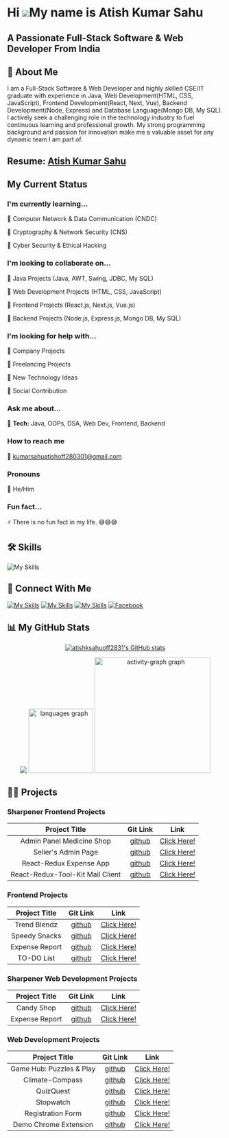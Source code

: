 Hi ![](https://user-images.githubusercontent.com/18350557/176309783-0785949b-9127-417c-8b55-ab5a4333674e.gif)My name is Atish Kumar Sahu
========================================================================================================================================
A Passionate Full-Stack Software & Web Developer From India
------------------------------------------
## 🚀 About Me
I am a Full-Stack Software & Web Developer and highly skilled CSE/IT graduate with experience in Java, Web Development(HTML, CSS, JavaScript), Frontend Development(React, Next, Vue), Backend Development(Node, Express) and Database Language(Mongo DB, My SQL). I actively seek a challenging role in the technology industry to fuel continuous learning and professional growth. My strong programming background and passion for innovation make me a valuable asset for any dynamic team I am part of.

## Resume: [Atish Kumar Sahu](https://drive.google.com/file/d/1ty6BRP48FCPj1XFjDNJ1GCs4-en-cYF-/view?usp=sharing)

## My Current Status

### I'm currently learning... 

🧠  Computer Network & Data Communication (CNDC)

🧠  Cryptography & Network Security (CNS)

🧠  Cyber Security & Ethical Hacking

### I'm looking to collaborate on...

🤝  Java Projects (Java, AWT, Swing, JDBC, My SQL)

🤝  Web Development Projects (HTML, CSS, JavaScript)

🤝  Frontend Projects (React.js, Next.js, Vue.js)

🤝  Backend Projects (Node.js, Express.js, Mongo DB, My SQL)

### I'm looking for help with...

🤔  Company Projects

🤔  Freelancing Projects

🤔  New Technology Ideas

🤔  Social Contribution

### Ask me about...

💬 **Tech:** Java, OOPs, DSA, Web Dev, Frontend, Backend

### How to reach me   

📩 kumarsahuatishoff280301@gmail.com

### Pronouns 

🙂  He/Him

### Fun fact...

⚡️ There is no fun fact in my life. 😅😅😅

## 🛠 Skills

![My Skills](https://skillicons.dev/icons?i=eclipse,java,vscode,html,css,js,typescript,react,redux,next,nodejs,mongo,mysql,firebase,github)

## 🔗 Connect With Me
[![My Skills](https://skillicons.dev/icons?i=github)]([https://github.com/atishksahuoff2831])
[![My Skills](https://skillicons.dev/icons?i=linkedin)](https://www.linkedin.com/in/aks280301/)
[![My Skills](https://skillicons.dev/icons?i=instagram)](https://www.instagram.com/atish_kumar_sahu_280301?igsh=MW5yY2VvdW9ibmpmeA==)
[![Facebook](https://upload.wikimedia.org/wikipedia/commons/thumb/5/51/Facebook_f_logo_%282019%29.svg/50px-Facebook_f_logo_%282019%29.svg.png)](https://www.facebook.com/Atish280301?mibextid=ZbWKwL)

## 📊 My GitHub Stats

<div align="center">
<a href="http://www.github.com/atishksahuoff2831"><img src="https://github-readme-stats.vercel.app/api?username=atishksahuoff2831&show_icons=true&hide=&count_private=true&title_color=0891b2&text_color=ffffff&icon_color=0891b2&bg_color=000000&hide_border=true&show_icons=true" alt="atishksahuoff2831's GitHub stats" /></a>

<a href="http://www.github.com/atishksahuoff2831"><img src="https://github-readme-streak-stats.herokuapp.com/?user=atishksahuoff2831&stroke=ffffff&background=000000&ring=0891b2&fire=0891b2&currStreakNum=ffffff&currStreakLabel=0891b2&sideNums=ffffff&bg_color=000000&sideLabels=ffffff&dates=ffffff&hide_border=true" /></a>
  <img src="https://github-readme-stats.vercel.app/api/top-langs?username=atishksahuoff2831&locale=en&hide_title=false&layout=compact&card_width=320&langs_count=5&theme=radical&hide_border=false&title_color=00FFFF&bg_color=000000&text_color=00FFFF&order=2" height="150" alt="languages graph" />
  <img src="https://github-readme-activity-graph.vercel.app/graph?username=atishksahuoff2831&radius=16&theme=react&area=true&title_color=00FFFF&text_color=00FFFF&order=5" height="270" alt="activity-graph graph" />
</div>

## 🧑‍💻 Projects

### Sharpener Frontend Projects

| Project Title | Git Link | Link |
| :---: | :---: | :---: |
| Admin Panel Medicine Shop |[github](https://github.com/atishksahuoff2831/Sharpener-React-Web-01.git)|[Click Here!](https://admin-panel-medicine-shop-react-atish.netlify.app/)|
| Seller's Admin Page |[github](https://github.com/atishksahuoff2831/Sharpener-React-Web-02.git)|[Click Here!](https://sharpener-seller-admin-page-react-aks.netlify.app/)|
| React-Redux Expense App |[github](https://github.com/atishksahuoff2831/Sharpener-React-Web-03.git)|[Click Here!](https://sharpener-reactredux-atish-kumar-sahu.netlify.app/)|
| React-Redux-Tool-Kit Mail Client |[github](https://github.com/atishksahuoff2831/Sharpener-React-Web-04.git)|[Click Here!](https://mail-client-project-atish-kumar-sahu.netlify.app/)|

### Frontend Projects

| Project Title | Git Link | Link |
| :---: | :---: | :---: |
| Trend Blendz |  [github](https://github.com/atishksahuoff2831/React-Web-Dev-04.git) |  [Click Here!](https://trendblendz-react-atish-kumar-sahu.netlify.app/) |
| Speedy Snacks | [github](https://github.com/atishksahuoff2831/React-Web-Dev-03.git) | [Click Here!](https://speedy-snacks-react-atish-kumar-sahu.netlify.app/) |
| Expense Report | [github](https://github.com/atishksahuoff2831/React-Web-Dev-01.git) | [Click Here!](https://atishksahu-expensetracker-chart-react.netlify.app/) |
| TO-DO List | [github](https://github.com/atishksahuoff2831/React-Web-Dev-02.git) | [Click Here!](https://atish-kumar-sahu-todo-list-react-app.netlify.app/) |

### Sharpener Web Development Projects

| Project Title | Git Link | Link |
| :---: | :---: | :---: |
| Candy Shop |[github](https://github.com/atishksahuoff2831/Sharpener-Web-Dev-02.git)|[Click Here!](https://sharpener-web-dev-candy-shop-app-aks.netlify.app/)|
| Expense Report |[github](https://github.com/atishksahuoff2831/Sharpener-Web-Dev-01.git)|[Click Here!](https://sharpener-web-dev-expense-report-aks.netlify.app/)|

### Web Development Projects

| Project Title | Git Link | Link |
| :---: | :---: | :---: |
| Game Hub: Puzzles & Play |[github](https://github.com/atishksahuoff2831/Game-Hub-Puzzle-Play.git)|[Click Here!](https://gamehub-puzzle-play-atish-kumar-sahu.netlify.app/)|
| Climate-Compass |[github](https://github.com/atishksahuoff2831/climate-compass-web-app.git)|[Click Here!](https://climate-compass-app-air-quality-aks.netlify.app/)|
| QuizQuest |[github](https://github.com/atishksahuoff2831/Web-Dev-Project-02.git)|[Click Here!](https://atish-kumar-sahu-quiz-web-app.netlify.app/)|
| Stopwatch |[github](https://github.com/atishksahuoff2831/Web-Dev-Project-03.git)|[Click Here!](https://atish-kumar-sahu-stop-watch-web-app.netlify.app/)|
| Registration Form |[github](https://github.com/atishksahuoff2831/Web-Dev-Project-01.git)|[Click Here!](https://registration-form-atish-k-sahu-web.netlify.app/)|
| Demo Chrome Extension |[github](https://github.com/atishksahuoff2831/Demo-Chrome-Extension.git)|[Click Here!](https://github.com/atishksahuoff2831/Demo-Chrome-Extension.git)|

